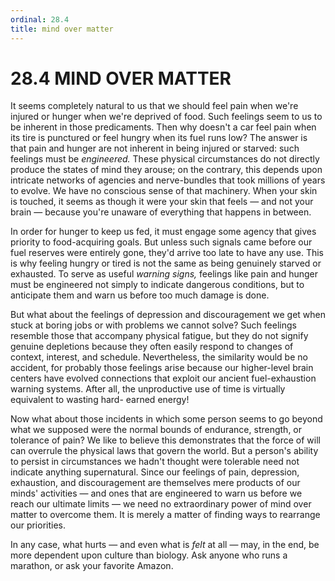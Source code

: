 ```yaml
---
ordinal: 28.4
title: mind over matter
---
```


# 28.4 MIND OVER MATTER 

<p>It seems completely natural to us that we should feel pain when we're injured or hunger when we're deprived of food. Such feelings seem to us to be inherent in those predicaments. Then why doesn't a car feel pain when its tire is punctured or feel hungry when its fuel runs low? The answer is that pain and hunger are not inherent in being injured or starved: such feelings must be <em>engineered.</em> These physical circumstances do not directly produce the states of mind they arouse; on the contrary, this depends upon intricate networks of agencies and nerve-bundles that took millions of years to evolve. We have no conscious sense of that machinery. When your skin is touched, it seems as though it were your skin that feels &mdash; and not your brain &mdash; because you're unaware of everything that happens in between.</p>
<p>In order for hunger to keep us fed, it must engage some agency that gives priority to food-acquiring goals. But unless such signals came before our fuel reserves were entirely gone, they'd arrive too late to have any use. This is why feeling hungry or tired is not the same as being genuinely starved or exhausted. To serve as useful <em>warning signs,</em> feelings like pain and hunger must be engineered not simply to indicate dangerous conditions, but to anticipate them and warn us before too much damage is done.</p>
<p>But what about the feelings of depression and discouragement we get when stuck at boring jobs or with problems we cannot solve? Such feelings resemble those that accompany physical fatigue, but they do not signify genuine depletions because they often easily respond to changes of context, interest, and schedule. Nevertheless, the similarity would be no accident, for probably those feelings arise because our higher-level brain centers have evolved connections that exploit our ancient fuel-exhaustion warning systems. After all, the unproductive use of time is virtually equivalent to wasting hard- earned energy!</p>
<p>Now what about those incidents in which some person seems to go beyond what we supposed were the normal bounds of endurance, strength, or tolerance of pain? We like to believe this demonstrates that the force of will can overrule the physical laws that govern the world. But a person's ability to persist in circumstances we hadn't thought were tolerable need not indicate anything supernatural. Since our feelings of pain, depression, exhaustion, and discouragement are themselves mere products of our minds' activities &mdash; and ones that are engineered to warn us before we reach our ultimate limits &mdash; we need no extraordinary power of mind over matter to overcome them. It is merely a matter of finding ways to rearrange our priorities.</p>
<p>In any case, what hurts &mdash; and even what is <em>felt</em> at all &mdash; may, in the end, be more dependent upon culture than biology. Ask anyone who runs a marathon, or ask your favorite Amazon.</p>